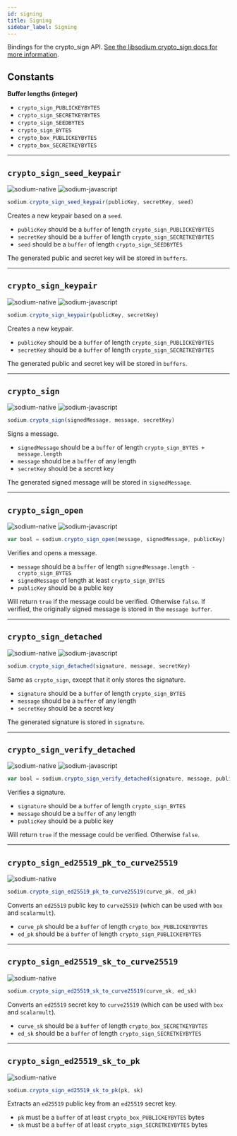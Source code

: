 ```yaml
---
id: signing
title: Signing
sidebar_label: Signing
---
```


Bindings for the crypto_sign API. [See the libsodium crypto_sign docs for more information](https://download.libsodium.org/doc/public-key_cryptography/public-key_signatures).

## Constants
**Buffer lengths (integer)**
* `crypto_sign_PUBLICKEYBYTES`
* `crypto_sign_SECRETKEYBYTES`
* `crypto_sign_SEEDBYTES`
* `crypto_sign_BYTES`
* `crypto_box_PUBLICKEYBYTES`
* `crypto_box_SECRETKEYBYTES`

***
## `crypto_sign_seed_keypair`
![sodium-native][node] ![sodium-javascript][js]
``` js
sodium.crypto_sign_seed_keypair(publicKey, secretKey, seed)
```
Creates a new keypair based on a `seed`.
* `publicKey` should be a `buffer` of length `crypto_sign_PUBLICKEYBYTES`
* `secretKey` should be a `buffer` of length `crypto_sign_SECRETKEYBYTES`
* `seed` should be a `buffer` of length `crypto_sign_SEEDBYTES`

The generated public and secret key will be stored in `buffers`.
***
## `crypto_sign_keypair`
![sodium-native][node] ![sodium-javascript][js]
``` js
sodium.crypto_sign_keypair(publicKey, secretKey)
```
Creates a new keypair.
* `publicKey` should be a `buffer` of length `crypto_sign_PUBLICKEYBYTES`
* `secretKey` should be a `buffer` of length `crypto_sign_SECRETKEYBYTES`

The generated public and secret key will be stored in `buffers`.
***
## `crypto_sign`
![sodium-native][node] ![sodium-javascript][js]
``` js
sodium.crypto_sign(signedMessage, message, secretKey)
```
Signs a message.
* `signedMessage` should be a `buffer` of length `crypto_sign_BYTES + message.length`
* `message` should be a `buffer` of any length
* `secretKey` should be a secret key

The generated signed message will be stored in `signedMessage`.
***
## `crypto_sign_open`
![sodium-native][node] ![sodium-javascript][js]
``` js
var bool = sodium.crypto_sign_open(message, signedMessage, publicKey)
```
Verifies and opens a message.
* `message` should be a `buffer` of length `signedMessage.length - crypto_sign_BYTES`
* `signedMessage` of length at least `crypto_sign_BYTES`
* `publicKey` should be a public key

Will return `true` if the message could be verified. Otherwise `false`. If verified, the originally signed message is stored in the `message buffer`.
***
## `crypto_sign_detached`
![sodium-native][node] ![sodium-javascript][js]
``` js
sodium.crypto_sign_detached(signature, message, secretKey)
```
Same as `crypto_sign`, except that it only stores the signature.
* `signature` should be a `buffer` of length `crypto_sign_BYTES`
* `message` should be a `buffer` of any length
* `secretKey` should be a secret key

The generated signature is stored in `signature`.
***
## `crypto_sign_verify_detached`
![sodium-native][node] ![sodium-javascript][js]
``` js
var bool = sodium.crypto_sign_verify_detached(signature, message, publicKey)
```
Verifies a signature.
* `signature` should be a `buffer` of length `crypto_sign_BYTES`
* `message` should be a `buffer` of any length
* `publicKey` should be a public key

Will return `true` if the message could be verified. Otherwise `false`.
***
## `crypto_sign_ed25519_pk_to_curve25519`
![sodium-native][node]
``` js
sodium.crypto_sign_ed25519_pk_to_curve25519(curve_pk, ed_pk)
```
Converts an `ed25519` public key to `curve25519` (which can be used with `box` and `scalarmult`).
* `curve_pk` should be a `buffer` of length `crypto_box_PUBLICKEYBYTES`
* `ed_pk` should be a `buffer` of length `crypto_sign_PUBLICKEYBYTES`
***
## `crypto_sign_ed25519_sk_to_curve25519`
![sodium-native][node]
``` js
sodium.crypto_sign_ed25519_sk_to_curve25519(curve_sk, ed_sk)
```
Converts an `ed25519` secret key to `curve25519` (which can be used with `box` and `scalarmult`).
* `curve_sk` should be a `buffer` of length `crypto_box_SECRETKEYBYTES`
* `ed_sk` should be a `buffer` of length `crypto_sign_SECRETKEYBYTES`
***
## `crypto_sign_ed25519_sk_to_pk`
![sodium-native][node]
``` js
sodium.crypto_sign_ed25519_sk_to_pk(pk, sk)
```
Extracts an `ed25519` public key from an `ed25519` secret key.
* `pk` must be a `buffer` of at least `crypto_box_PUBLICKEYBYTES` bytes
* `sk` must be a `buffer` of at least `crypto_sign_SECRETKEYBYTES` bytes


[js]: /docs/img/icon_js.svg
[node]: /docs/img/nodejs-icon.svg

